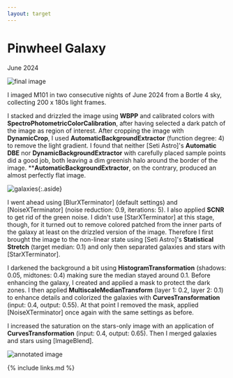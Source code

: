```yaml
---
layout: target
---
```


# Pinwheel Galaxy

June 2024

![final image](final.png)

I imaged M101 in two consecutive nights of June 2024 from a Bortle 4 sky,
collecting 200 x 180s light frames.

I stacked and drizzled the image using **WBPP** and calibrated colors with
**SpectroPhotometricColorCalibration**, after having selected a dark patch of
the image as region of interest. After cropping the image with **DynamicCrop**,
I used **AutomaticBackgroundExtractor** (function degree: 4) to remove the light
gradient. I found that neither [Seti Astro]'s **Automatic DBE** nor
**DynamicBackgroundExtractor** with carefully placed sample points did a good
job, both leaving a dim greenish halo around the border of the image.
****AutomaticBackgroundExtractor**, on the contrary, produced an almost
perfectly flat image.

![galaxies](galaxy.png){:.aside}

I went ahead using [BlurXTerminator] (default settings) and [NoiseXTerminator]
(noise reduction: 0.9, iterations: 5). I also applied **SCNR** to get rid of the
green noise. I didn't use [StarXTerminator] at this stage, though, for it turned
out to remove colored patched from the inner parts of the galaxy at least on the
drizzled version of the image. Therefore I first brought the image to the
non-linear state using [Seti Astro]'s **Statistical Stretch** (target median: 0.1)
and only then separated galaxies and stars with [StarXTerminator].

I darkened the background a bit using **HistogramTransformation** (shadows:
0.05, midtones: 0.4) making sure the median stayed around 0.1. Before enhancing
the galaxy, I created and applied a mask to protect the dark zones. I then
applied **MultiscaleMedianTransform** (layer 1: 0.2, layer 2: 0.1) to enhance
details and colorized the galaxies with **CurvesTransformation** (input: 0.4,
output: 0.55). At that point I removed the mask, applied [NoiseXTerminator] once
again with the same settings as before.

I increased the saturation on the stars-only image with an application of
**CurvesTransformation** (input: 0.4, output: 0.65). Then I merged galaxies and
stars using [ImageBlend].

![annotated image](final_annotated.png)

{% include links.md %}
